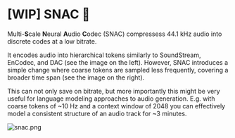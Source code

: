 # [WIP] SNAC 🍿

Multi-**S**cale **N**eural **A**udio **C**odec (SNAC) compressess 44.1 kHz audio into discrete codes at a low bitrate.

It encodes audio into hierarchical tokens similarly to SoundStream, EnCodec, and DAC (see the image
on the left). However, SNAC introduces a simple change where coarse tokens are sampled less frequently,
covering a broader time span (see the image on the right).

This can not only save on bitrate, but more importantly this might be very useful for language modeling approaches to
audio generation. E.g. with coarse tokens of ~10 Hz and a context window of 2048 you can effectively model a
consistent structure of an audio track for ~3 minutes.

![snac.png](img%2Fsnac.png)
